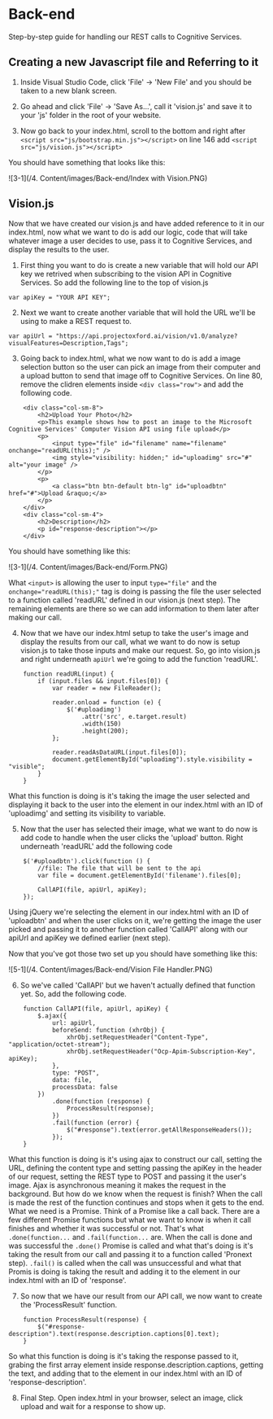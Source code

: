 # Back-end

Step-by-step guide for handling our REST calls to Cognitive Services.

## Creating a new Javascript file and Referring to it

1. Inside Visual Studio Code, click 'File' -> 'New File' and you should be taken to a new blank screen.

2. Go ahead and click 'File' -> 'Save As...', call it 'vision.js' and save it to your 'js' folder in the root of your website.

3. Now go back to your index.html, scroll to the bottom and right after ```<script src="js/bootstrap.min.js"></script>``` on line 146 add ```<script src="js/vision.js"></script>```

You should have something that looks like this:

![3-1](/4. Content/images/Back-end/Index with Vision.PNG)

## Vision.js

Now that we have created our vision.js and have added reference to it in our index.html, now what we want to do is add our logic, code that will take whatever image a user decides to use, pass it to Cognitive Services, and display the results to the user.

1. First thing you want to do is create a new variable that will hold our API key we retrived when subscribing to the vision API in Cognitive Services. So add the following line to the top of vision.js

```var apiKey = "YOUR API KEY";```

2. Next we want to create another variable that will hold the URL we'll be using to make a REST request to.

```var apiUrl = "https://api.projectoxford.ai/vision/v1.0/analyze?visualFeatures=Description,Tags";```

3. Going back to index.html, what we now want to do is add a image selection button so the user can pick an image from their computer and a upload button to send that image off to Cognitive Services. On line 80, remove the clidren elements inside ```<div class="row">``` and add the following code.

```
	<div class="col-sm-8">
		<h2>Upload Your Photo</h2>
		<p>This example shows how to post an image to the Microsoft Cognitive Services' Computer Vision API using file upload</p>
		<p>
			<input type="file" id="filename" name="filename" onchange="readURL(this);" />
			<img style="visibility: hidden;" id="uploadimg" src="#" alt="your image" />
		</p>
		<p>
			<a class="btn btn-default btn-lg" id="uploadbtn" href="#">Upload &raquo;</a>
		</p>
	</div>
	<div class="col-sm-4">
		<h2>Description</h2>
		<p id="response-description"></p>
	</div>
```

You should have something like this:

![3-1](/4. Content/images/Back-end/Form.PNG)

What ```<input>``` is allowing the user to input ```type="file"``` and the ```onchange="readURL(this);"``` tag is doing is passing the file the user selected to a function called 'readURL' defined in our vision.js (next step). The remaining elements are there so we can add information to them later after making our call.

4. Now that we have our index.html setup to take the user's image and display the results from our call, what we want to do now is setup vision.js to take those inputs and make our request. So, go into vision.js and right underneath  ```apiUrl``` we're going to add the function 'readURL'.

```
	function readURL(input) {
		if (input.files && input.files[0]) {
			var reader = new FileReader();

			reader.onload = function (e) {
				$('#uploadimg')
					.attr('src', e.target.result)
					.width(150)
					.height(200);
			};

			reader.readAsDataURL(input.files[0]);
			document.getElementById("uploadimg").style.visibility = "visible";
		}
	}
```

What this function is doing is it's taking the image the user selected and displaying it back to the user into the element in our index.html with an ID of 'uploadimg' and setting its visibility to variable.

5. Now that the user has selected their image, what we want to do now is add code to handle when the user clicks the 'upload' button. Right underneath 'readURL' add the following code

```
	$('#uploadbtn').click(function () {
		//file: The file that will be sent to the api
		var file = document.getElementById('filename').files[0];

		CallAPI(file, apiUrl, apiKey);
	});
```

Using jQuery we're selecting the element in our index.html with an ID of 'uploadbtn' and when the user clicks on it, we're getting the image the user picked and passing it to another function called 'CallAPI' along with our apiUrl and apiKey we defined earlier (next step).

Now that you've got those two set up you should have something like this:

![5-1](/4. Content/images/Back-end/Vision File Handler.PNG)

6. So we've called 'CallAPI' but we haven't actually defined that function yet. So, add the following code.

```
	function CallAPI(file, apiUrl, apiKey) {
		$.ajax({
			url: apiUrl,
			beforeSend: function (xhrObj) {
				xhrObj.setRequestHeader("Content-Type", "application/octet-stream");
				xhrObj.setRequestHeader("Ocp-Apim-Subscription-Key", apiKey);
			},
			type: "POST",
			data: file,
			processData: false
		})
			.done(function (response) {
				ProcessResult(response);
			})
			.fail(function (error) {
				$("#response").text(error.getAllResponseHeaders());
			});
	}
```

What this function is doing is it's using ajax to construct our call, setting the URL, defining the content type and setting passing the apiKey in the header of our request, setting the REST type to POST and passing it the user's image.
Ajax is asynchronous meaning it makes the request in the background. But how do we know when the request is finish? When the call is made the rest of the function continues and stops when it gets to the end. What we need is a Promise. Think of a Promise like a call back. There are a few different Promise functions but what we want to know is when it call finishes and whether it was successful or not.
That's what ```.done(function...``` and ```.fail(function...``` are. When the call is done and was successful the ```.done()``` Promise is called and what that's doing is it's taking the result from our call and passing it to a function called 'Pronext step).
```.fail()``` is called when the call was unsuccessful and what that Promis is doing is taking the result and adding it to the element in our index.html with an ID of 'response'.

7. So now that we have our result from our API call, we now want to create the 'ProcessResult' function.

```
	function ProcessResult(response) {
		$("#response-description").text(response.description.captions[0].text);
	}
```

So what this function is doing is it's taking the response passed to it, grabing the first array element inside response.description.captions, getting the text, and adding that to the element in our index.html with an ID of 'response-description'.

8. Final Step. Open index.html in your browser, select an image, click upload and wait for a response to show up.